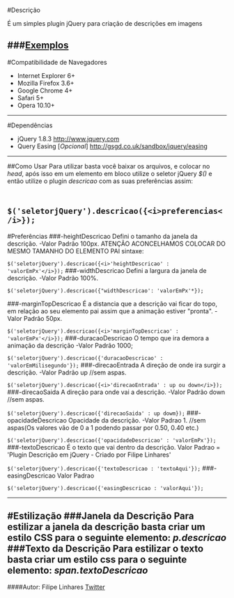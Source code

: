 #Descrição

É um simples plugin jQuery para criação de descrições em imagens

###[Exemplos](http://filipelinhares.github.com/examples/exemplodescrisao/)
---
#Compatibilidade de Navegadores

- Internet Explorer 6+
- Mozilla Firefox 3.6+
- Google Chrome 4+
- Safari 5+
- Opera 10.10+

---
#Dependências

- jQuery 1.8.3 http://www.jquery.com
- Query Easing [*Opcional*] http://gsgd.co.uk/sandbox/jquery/easing

---

##Como Usar
Para utilizar basta você baixar os arquivos, e colocar no *head*, após isso em um elemento em bloco utilize o seletor jQuery *$()* e então utilize o plugin *descricao* com as suas preferências assim:

`
$('seletorjQuery').descricao({<i>preferencias</i>});`
---
#Preferências
###-heightDescricao
Defini o tamanho da janela da descrição.
-Valor Padrão 100px.
ATENÇÃO ACONCELHAMOS COLOCAR DO MESMO TAMANHO DO ELEMENTO PAI
sintaxe:

`$('seletorjQuery').descricao({<i>'heightDescricao' : 'valorEmPx'</i>});`
###-widthDescricao
Defini a largura da janela de descrição.
-Valor Padrão 100%.

`$('seletorjQuery').descricao({"widthDescricao': 'valorEmPx'*});`

###-marginTopDescricao
É a distancia que a descrição vai ficar do topo, em relação ao seu elemento pai assim que a animação estiver "pronta".
-Valor Padrão 50px.

`$('seletorjQuery').descricao({<i>'marginTopDescricao' : 'valorEmPx'</i>});`
###-duracaoDescricao
O tempo que ira demora a animação da descrição
-Valor Padrão 1000;

`$('seletorjQuery').descricao({'duracaoDescricao' : 'valorEmMilisegundo'});`
###-direcaoEntrada
A direção de onde ira surgir a descrição.
-Valor Padrão up  //sem aspas.

`$('seletorjQuery').descricao({<i>'direcaoEntrada' : up ou down</i>});`
###-direcaoSaida
A direção para onde vai a descrição.
-Valor Padrão down  //sem aspas.

`$('seletorjQuery').descricao({'direcaoSaida' : up dowm});`
###-opacidadeDescricao
Opacidade da descrição.
-Valor Padrao 1. //sem aspas(Os valores vão de 0 a 1 podendo passar por 0.50, 0.40 etc.)

`$('seletorjQuery').descricao({'opacidadeDescricao' : 'valorEmPx'});`
###-textoDescricao
É o texto que vai dentro da descrição.
Valor Padrao = 'Plugin Descrição em jQuery - Criado por Filipe Linhares'

`$('seletorjQuery').descricao({'textoDescricao : 'textoAqui'});`
###-easingDescricao
Valor Padrao

`$('seletorjQuery').descricao({'easingDescricao : 'valorAqui'});`

---
#Estilização
###Janela da Descrição
Para estilizar a janela da descrição basta criar um estilo CSS para o seguinte elemento:
*p.descricao*
###Texto da Descrição
Para estilizar o texto basta criar um estilo css para o seguinte elemento:
*span.textoDescricao*
---
####Autor: Filipe Linhares
[Twitter](http://twitter.com/ofilipelinhares)
